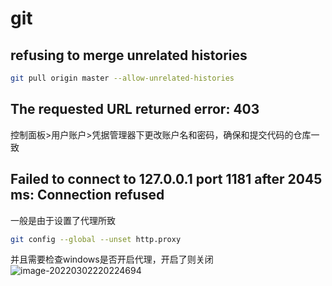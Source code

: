 # git

## refusing to merge unrelated histories

```bash
git pull origin master --allow-unrelated-histories
```

## The requested URL returned error: 403

控制面板>用户账户>凭据管理器下更改账户名和密码，确保和提交代码的仓库一致

## Failed to connect to 127.0.0.1 port 1181 after 2045 ms: Connection refused

一般是由于设置了代理所致

```bash
git config --global --unset http.proxy
```

并且需要检查windows是否开启代理，开启了则关闭![image-20220302220224694](https://gitee.com/zqylzcwcxy/picture-bed/raw/master/img/image-20220302220224694.png)